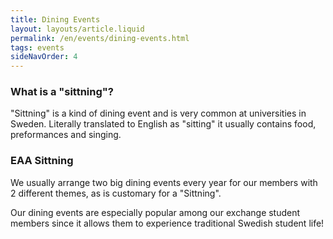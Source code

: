 ```yaml
---
title: Dining Events
layout: layouts/article.liquid
permalink: /en/events/dining-events.html
tags: events
sideNavOrder: 4
---
```


### What is a "sittning"?

"Sittning" is a kind of dining event and is very common at universities in Sweden. Literally translated to English as "sitting" it usually contains food, preformances and singing. 

### EAA Sittning

We usually arrange two big dining events every year for our members with 2 different themes, as is customary for a "Sittning". 

Our dining events are especially popular among our exchange student members since it allows them to experience traditional Swedish student life!